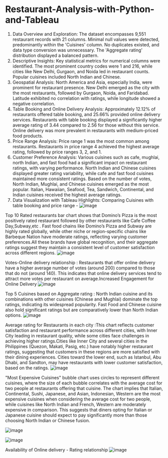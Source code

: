 # Restaurant-Analysis-with-Python-and-Tableau
1. Data Overview and Exploration:
The dataset encompasses 9,551 restaurant records with 21 columns.
Minimal null values were detected, predominantly within the 'Cuisines' column.
No duplicates existed, and data type conversion was unnecessary.
The 'Aggregate rating' distribution displayed a balanced pattern.
2. Descriptive Insights:
Key statistical metrics for numerical columns were identified.
The most prominent country codes were 1 and 216, while cities like New Delhi, Gurgaon, and Noida led in restaurant counts.
Popular cuisines included North Indian and Chinese.
3. Geospatial Analysis:
North America and Asia, especially India, were prominent for restaurant presence.
New Delhi emerged as the city with the most restaurants, followed by Gurgaon, Noida, and Faridabad.
Latitude exhibited no correlation with ratings, while longitude showed a negative correlation.
4. Table Booking and Online Delivery Analysis:
Approximately 12.12% of restaurants offered table booking, and 25.66% provided online delivery services.
Restaurants with table booking displayed a significantly higher average rating of 3.44 compared to 2.56 for those without this service.
Online delivery was more prevalent in restaurants with medium-priced food products.
5. Price Range Analysis:
Price range 1 was the most common among restaurants.
Restaurants in price range 4 achieved the highest average rating, followed by price ranges 3, 2, and 1.
6. Customer Preference Analysis:
Various cuisines such as cafe, mughlai, north Indian, and fast food had a significant impact on restaurant ratings, with varying performance.
North Indian and Chinese cuisines displayed greater rating variability, while cafe and fast food cuisines maintained more consistent ratings.
Based on the number of votes, North Indian, Mughlai, and Chinese cuisines emerged as the most popular.
Italian, Hawaiian, Seafood, Tea, Sandwich, Continental, and Indian cuisines received the highest average ratings.
9. Data Visualization with Tableau  Highlights:
Comparing Cuisines with table booking and price range - 
![image](https://github.com/user-attachments/assets/a29b263c-7819-4ddf-ba8b-9a9bdfddbfe4)

Top 10 Rated restaurants bar chart shows that Domino’s Pizza is the most positively rated restaurant followed by other restaurants like Cafe Coffee Day,Subway,etc . Fast food chains like Domino’s Pizza and Subway are highly rated globally, while other niche or region-specific chains like Barbeque Nation have moderate ratings, reflecting varying customer preferences.All these brands have global recognition, and their aggregate ratings suggest they maintain a consistent level of customer satisfaction across different regions.
![image](https://github.com/user-attachments/assets/b2dc2ba8-f2a7-40b6-a9e5-359e1f8a7458)

Votes-Online delivery relationship : Restaurants that offer online delivery have a higher average number of votes (around 200) compared to those that do not (around 140). This indicates that online delivery services tend to attract more votes per restaurant on average.Increased Engagement for Online Delivery
![image](https://github.com/user-attachments/assets/d0e692d3-ca7c-4d52-804e-9f6cac7cbaef)


Top 5 Cuisines based on Aggregate rating :
North Indian cuisine and its combinations with other cuisines (Chinese and Mughlai) dominate the top ratings, indicating its widespread popularity.
Fast Food and Chinese cuisine also hold significant ratings but are comparatively lower than North Indian options.
![image](https://github.com/user-attachments/assets/dff7aa24-0eb7-477e-9b51-c82f37fbc7c7)




Average rating for Restaurants in each city :This chart reflects customer satisfaction and restaurant performance across different cities, with Inner City leading in restaurant quality, while some cities face challenges in achieving higher ratings.Cities like Inner City and several cities in the Philippines (Quezon, Makati, Pasig, etc.) have notably higher restaurant ratings, suggesting that customers in these regions are more satisfied with their dining experiences.
Cities toward the lower end, such as Istanbul, Abu Dhabi, and Sandton, may have restaurants with lower customer satisfaction, based on the ratings.
![image](https://github.com/user-attachments/assets/b245a6a3-2cc3-4735-8db3-a0e496812003)

 "Most Expensive Cuisines" bubble chart uses circles to represent different cuisines, where the size of each bubble correlates with the average cost for two people at restaurants offering that cuisine.
The chart implies that Italian, Continental, Sushi, Japanese, and Asian, Indonesian, Western are the most expensive cuisines when considering the average cost for two people, while cuisines like North Indian and French, Western are moderately expensive in comparison.
This suggests that diners opting for Italian or Japanese cuisine should expect to pay significantly more than those choosing North Indian or Chinese fusion.

![image](https://github.com/user-attachments/assets/0b7697fa-87b3-4e7b-be3a-7c1255f91f8b)

![image](https://github.com/user-attachments/assets/32354fab-b356-4edc-b559-243803496a93)

Availability of Online delivery - Rating relationship
![image](https://github.com/user-attachments/assets/ed72390d-458d-4603-ad0c-7ddffb0e26a7)

